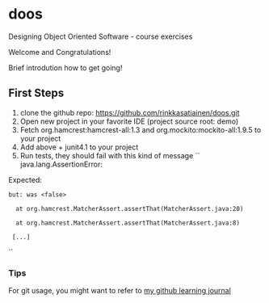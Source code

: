 doos
====

Designing Object Oriented Software - course exercises



Welcome and Congratulations!

Brief introdution how to get going!

## First Steps

1. clone the github repo: https://github.com/rinkkasatiainen/doos.git
2. Open new project in your favorite IDE (project source root: demo)
3. Fetch org.hamcrest:hamcrest-all:1.3 and org.mockito:mockito-all:1.9.5 to your project
4. Add above + junit4.1 to your project
5. Run tests, they should fail with this kind of message
   ``
  java.lang.AssertionError: 
 
  Expected: <true>
 
    but: was <false>

      at org.hamcrest.MatcherAssert.assertThat(MatcherAssert.java:20)

      at org.hamcrest.MatcherAssert.assertThat(MatcherAssert.java:8)

     [...]
   ``



### Tips

For git usage, you might want to refer to [my github learning journal](http://git.rinkkasatiainen.fi)


